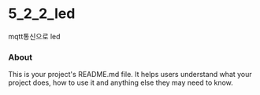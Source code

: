 5_2_2_led
=========

mqtt통신으로 led

### About

This is your project's README.md file. It helps users understand what your
project does, how to use it and anything else they may need to know.